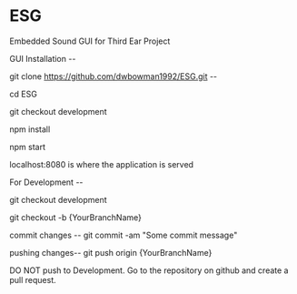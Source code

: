 # ESG
Embedded Sound GUI for Third Ear Project

GUI Installation --

git clone https://github.com/dwbowman1992/ESG.git --

cd ESG

git checkout development

npm install

npm start

localhost:8080 is where the application is served

For Development --

git checkout development

git checkout -b {YourBranchName}

commit changes --
git commit -am "Some commit message"

pushing changes--
git push origin {YourBranchName}

DO NOT push to Development. Go to the repository on github and create a pull request.
